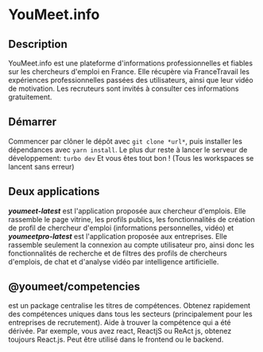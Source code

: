 # YouMeet.info

## Description

YouMeet.info est une plateforme d'informations professionnelles et fiables sur les chercheurs d'emploi en France.
Elle récupère via FranceTravail les expériences professionnelles passées des utilisateurs, ainsi que leur vidéo de motivation.
Les recruteurs sont invités à consulter ces informations gratuitement.

## Démarrer

Commencer par clôner le dépôt avec `git clone *url*`, puis installer les dépendances avec `yarn install`.
Le plus dur reste à lancer le serveur de développement: `turbo dev`
Et vous êtes tout bon !
(Tous les workspaces se lancent sans erreur)

## Deux applications

**_youmeet-latest_** est l'application proposée aux chercheur d'emplois. Elle rassemble le page vitrine, les profils publics, les fonctionnalités de création de profil de chercheur d'emploi (informations personnelles, vidéo) et **_youmeetpro-latest_** est l'application proposée aux entreprises. Elle rassemble seulement la connexion au compte utilisateur pro, ainsi donc les fonctionnalités de recherche et de filtres des profils de chercheurs d'emplois, de chat et d'analyse vidéo par intelligence artificielle.

## @youmeet/competencies

est un package centralise les titres de compétences. Obtenez rapidement des compétences uniques dans tous les secteurs (principalement pour les entreprises de recrutement). Aide à trouver la compétence qui a été dérivée. Par exemple, vous avez react, ReactjS ou ReAct js, obtenez toujours React.js. Peut être utilisé dans le frontend ou le backend.
